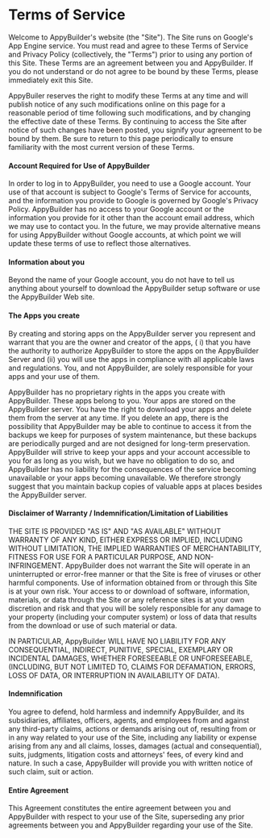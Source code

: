 

# Terms of Service

Welcome to AppyBuilder's website \(the "Site"\). The Site runs on Google's App Engine service. You must read and agree to these Terms of Service and Privacy Policy \(collectively, the "Terms"\) prior to using any portion of this Site. These Terms are an agreement between you and AppyBuilder. If you do not understand or do not agree to be bound by these Terms, please immediately exit this Site.

AppyBuiler reserves the right to modify these Terms at any time and will publish notice of any such modifications online on this page for a reasonable period of time following such modifications, and by changing the effective date of these Terms. By continuing to access the Site after notice of such changes have been posted, you signify your agreement to be bound by them. Be sure to return to this page periodically to ensure familiarity with the most current version of these Terms.

#### Account Required for Use of AppyBuilder

In order to log in to AppyBuilder, you need to use a Google account. Your use of that account is subject to Google's Terms of Service for accounts, and the information you provide to Google is governed by Google's Privacy Policy. AppyBuilder has no access to your Google account or the information you provide for it other than the account email address, which we may use to contact you. In the future, we may provide alternative means for using AppyBuilder without Google accounts, at which point we will update these terms of use to reflect those alternatives.

#### Information about you

Beyond the name of your Google account, you do not have to tell us anything about yourself to download the AppyBuilder setup software or use the AppyBuilder Web site.

#### The Apps you create

By creating and storing apps on the AppyBuilder server you represent and warrant that you are the owner and creator of the apps, \( i\) that you have the authority to authorize AppyBuilder to store the apps on the AppyBuilder Server and \(ii\) you will use the apps in compliance with all applicable laws and regulations. You, and not AppyBuilder, are solely responsible for your apps and your use of them.

AppyBuilder has no proprietary rights in the apps you create with AppyBuilder. These apps belong to you. Your apps are stored on the AppyBuilder server. You have the right to download your apps and delete them from the server at any time. If you delete an app, there is the possibility that AppyBuilder may be able to continue to access it from the backups we keep for purposes of system maintenance, but these backups are periodically purged and are not designed for long-term preservation. AppyBuilder will strive to keep your apps and your account accessible to you for as long as you wish, but we have no obligation to do so, and AppyBuilder has no liability for the consequences of the service becoming unavailable or your apps becoming unavailable. We therefore strongly suggest that you maintain backup copies of valuable apps at places besides the AppyBuilder server.

#### Disclaimer of Warranty / Indemnification/Limitation of Liabilities

THE SITE IS PROVIDED "AS IS" AND "AS AVAILABLE" WITHOUT WARRANTY OF ANY KIND, EITHER EXPRESS OR IMPLIED, INCLUDING WITHOUT LIMITATION, THE IMPLIED WARRANTIES OF MERCHANTABILITY, FITNESS FOR USE FOR A PARTICULAR PURPOSE, AND NON-INFRINGEMENT. AppyBuilder does not warrant the Site will operate in an uninterrupted or error-free manner or that the Site is free of viruses or other harmful components. Use of information obtained from or through this Site is at your own risk. Your access to or download of software, information, materials, or data through the Site or any reference sites is at your own discretion and risk and that you will be solely responsible for any damage to your property \(including your computer system\) or loss of data that results from the download or use of such material or data.

IN PARTICULAR, AppyBuilder WILL HAVE NO LIABILITY FOR ANY CONSEQUENTIAL, INDIRECT, PUNITIVE, SPECIAL, EXEMPLARY OR INCIDENTAL DAMAGES, WHETHER FORESEEABLE OR UNFORESEEABLE, \(INCLUDING, BUT NOT LIMITED TO, CLAIMS FOR DEFAMATION, ERRORS, LOSS OF DATA, OR INTERRUPTION IN AVAILABILITY OF DATA\).

#### Indemnification

You agree to defend, hold harmless and indemnify AppyBuilder, and its subsidiaries, affiliates, officers, agents, and employees from and against any third-party claims, actions or demands arising out of, resulting from or in any way related to your use of the Site, including any liability or expense arising from any and all claims, losses, damages \(actual and consequential\), suits, judgments, litigation costs and attorneys' fees, of every kind and nature. In such a case, AppyBuilder will provide you with written notice of such claim, suit or action.

#### Entire Agreement

This Agreement constitutes the entire agreement between you and AppyBuilder with respect to your use of the Site, superseding any prior agreements between you and AppyBuilder regarding your use of the Site.

